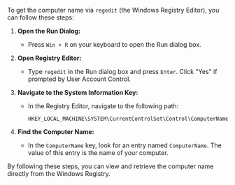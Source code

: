 To get the computer name via `regedit` (the Windows Registry Editor), you can follow these steps:

1. **Open the Run Dialog:**
   - Press `Win + R` on your keyboard to open the Run dialog box.

2. **Open Registry Editor:**
   - Type `regedit` in the Run dialog box and press `Enter`. Click "Yes" if prompted by User Account Control.

3. **Navigate to the System Information Key:**
   - In the Registry Editor, navigate to the following path:
     ```
     HKEY_LOCAL_MACHINE\SYSTEM\CurrentControlSet\Control\ComputerName\ComputerName
     ```

4. **Find the Computer Name:**
   - In the `ComputerName` key, look for an entry named `ComputerName`. The value of this entry is the name of your computer.

By following these steps, you can view and retrieve the computer name directly from the Windows Registry.
